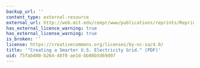 ```yaml
---
backup_url: ''
content_type: external-resource
external_url: http://web.mit.edu/ceepr/www/publications/reprints/Reprint_237_WC.pdf
has_external_licence_warning: true
has_external_license_warning: true
is_broken: ''
license: https://creativecommons.org/licenses/by-nc-sa/4.0/
title: '"Creating a Smarter U.S. Electricity Grid." (PDF)'
uid: 75fab480-b264-48f0-ae1d-bb08b5d69d97
---
```

